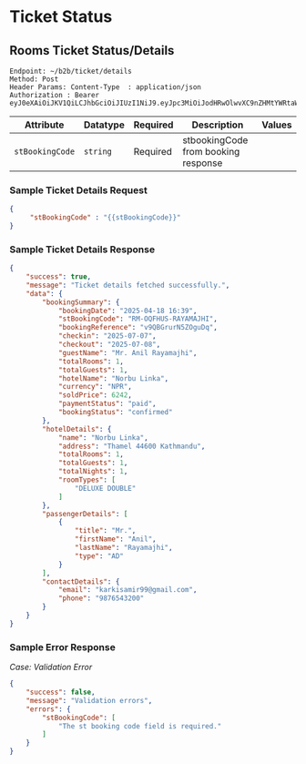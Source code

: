 # Ticket Status

## Rooms Ticket Status/Details
```
Endpoint: ~/b2b/ticket/details
Method: Post
Header Params: Content-Type  : application/json
Authorization : Bearer eyJ0eXAiOiJKV1QiLCJhbGciOiJIUzI1NiJ9.eyJpc3MiOiJodHRwOlwvXC9nZHMtYWRtaW4udGVzdFwvYXBpXC9pbnRsXC9hbmRyb2lkXC9pbml0aWFsaXplIiwiaWF0IjoxNjEzMzg1ODY3LCJleHAiOjE2MTMzODk0NjcsIm5iZiI6MTYxMzM4NTg2NywianRpIjoiY3o2eFZLdEVkd05jTTRVcCIsInN1YiI6MTMsInBy
```

| **Attribute**           | **Datatype**        | **Required** | **Description**                                            | **Values**                   |
|-------------------------|---------------------|--------------|------------------------------------------------------------|------------------------------|
| `stBookingCode`         | `string`            | Required     | stbookingCode from booking response                        |                              |

### Sample Ticket Details Request
```json
{
     "stBookingCode" : "{{stBookingCode}}"
}
```

### Sample Ticket Details Response
```json
{
    "success": true,
    "message": "Ticket details fetched successfully.",
    "data": {
        "bookingSummary": {
            "bookingDate": "2025-04-18 16:39",
            "stBookingCode": "RM-OQFHUS-RAYAMAJHI",
            "bookingReference": "v9QBGrurN5ZOguDq",
            "checkin": "2025-07-07",
            "checkout": "2025-07-08",
            "guestName": "Mr. Anil Rayamajhi",
            "totalRooms": 1,
            "totalGuests": 1,
            "hotelName": "Norbu Linka",
            "currency": "NPR",
            "soldPrice": 6242,
            "paymentStatus": "paid",
            "bookingStatus": "confirmed"
        },
        "hotelDetails": {
            "name": "Norbu Linka",
            "address": "Thamel 44600 Kathmandu",
            "totalRooms": 1,
            "totalGuests": 1,
            "totalNights": 1,
            "roomTypes": [
                "DELUXE DOUBLE"
            ]
        },
        "passengerDetails": [
            {
                "title": "Mr.",
                "firstName": "Anil",
                "lastName": "Rayamajhi",
                "type": "AD"
            }
        ],
        "contactDetails": {
            "email": "karkisamir99@gmail.com",
            "phone": "9876543200"
        }
    }
}
```

### Sample Error Response
*Case: Validation Error*
```json
{
    "success": false,
    "message": "Validation errors",
    "errors": {
        "stBookingCode": [
            "The st booking code field is required."
        ]
    }
}
```